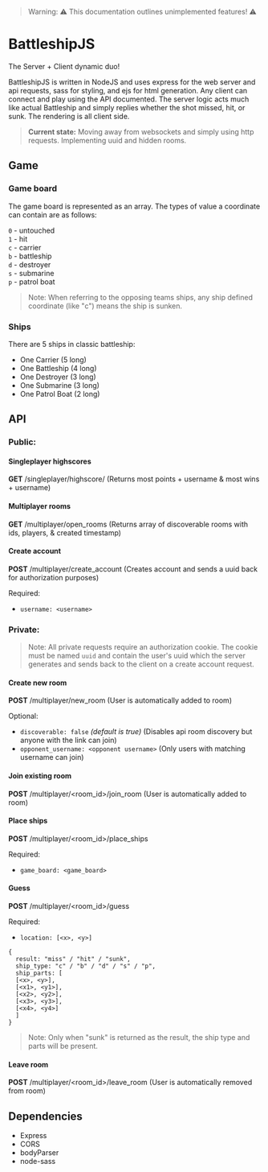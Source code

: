 > Warning: ⚠️ This documentation outlines unimplemented features! ⚠️

# BattleshipJS

The Server + Client dynamic duo!

BattleshipJS is written in NodeJS and uses express for the web server and api requests, sass for styling, and ejs for html generation. Any client can connect and play using the API documented. The server logic acts much like actual Battleship and simply replies whether the shot missed, hit, or sunk. The rendering is all client side.

> **Current state:**
> Moving away from websockets and simply using http requests. Implementing uuid and hidden rooms.


## Game

### Game board
The game board is represented as an array. The types of value a coordinate can contain are as follows:

`0` - untouched\
`1` - hit\
`c` - carrier\
`b` - battleship\
`d` - destroyer\
`s` - submarine\
`p` - patrol boat

> Note: When referring to the opposing teams ships, any ship defined coordinate (like "c") means the ship is sunken.

### Ships
There are 5 ships in classic battleship:

- One Carrier (5 long)
- One Battleship (4 long)
- One Destroyer (3 long)
- One Submarine (3 long)
- One Patrol Boat (2 long)

## API

### Public:

#### Singleplayer highscores
**GET** <domain>/singleplayer/highscore/
(Returns most points + username & most wins + username)

#### Multiplayer rooms
**GET** <domain>/multiplayer/open_rooms
(Returns array of discoverable rooms with ids, players, & created timestamp)

#### Create account
**POST** <domain>/multiplayer/create_account
(Creates account and sends a uuid back for authorization purposes)

Required:
- `username: <username>`


### Private:

> Note: All private requests require an authorization cookie. The cookie must be named `uuid` and contain the user's uuid which the server generates and sends back to the client on a create account request.

#### Create new room
**POST** <domain>/multiplayer/new_room
(User is automatically added to room)

Optional:
- `discoverable: false` *(default is true)*
(Disables api room discovery but anyone with the link can join)
- `opponent_username: <opponent username>`
(Only users with matching username can join)

#### Join existing room
**POST** <domain>/multiplayer/<room_id>/join_room
(User is automatically added to room)

#### Place ships
**POST** <domain>/multiplayer/<room_id>/place_ships

Required:
- `game_board: <game_board>`

#### Guess
**POST** <domain>/multiplayer/<room_id>/guess

Required:
- `location: [<x>, <y>]`

```
{
  result: "miss" / "hit" / "sunk",
  ship_type: "c" / "b" / "d" / "s" / "p",
  ship_parts: [
  [<x>, <y>],
  [<x1>, <y1>],
  [<x2>, <y2>],
  [<x3>, <y3>],
  [<x4>, <y4>]
  ]
}
```

> Note: Only when "sunk" is returned as the result, the ship type and parts will be present.

#### Leave room
**POST** <domain>/multiplayer/<room_id>/leave_room
(User is automatically removed from room)

## Dependencies
 - Express
 - CORS
 - bodyParser
 - node-sass
